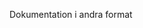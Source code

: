 <Token xmlns:xlink="http://www.w3.org/1999/xlink">Dokumentation i andra format</Token>

<!--HONumber=May16_HO2-->



